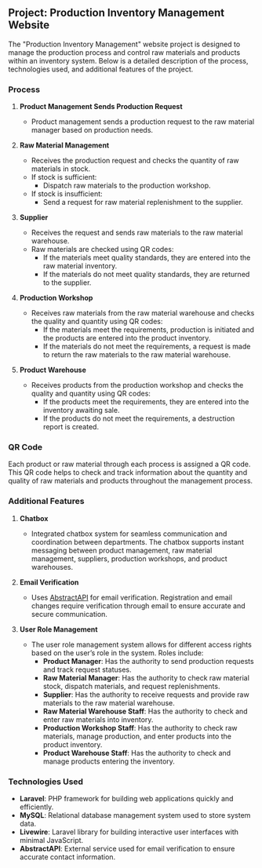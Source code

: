 ## Project: Production Inventory Management Website

The "Production Inventory Management" website project is designed to manage the production process and control raw materials and products within an inventory system. Below is a detailed description of the process, technologies used, and additional features of the project.

### Process

1. **Product Management Sends Production Request**
   - Product management sends a production request to the raw material manager based on production needs.

2. **Raw Material Management**
   - Receives the production request and checks the quantity of raw materials in stock.
   - If stock is sufficient:
     - Dispatch raw materials to the production workshop.
   - If stock is insufficient:
     - Send a request for raw material replenishment to the supplier.

3. **Supplier**
   - Receives the request and sends raw materials to the raw material warehouse.
   - Raw materials are checked using QR codes:
     - If the materials meet quality standards, they are entered into the raw material inventory.
     - If the materials do not meet quality standards, they are returned to the supplier.

4. **Production Workshop**
   - Receives raw materials from the raw material warehouse and checks the quality and quantity using QR codes:
     - If the materials meet the requirements, production is initiated and the products are entered into the product inventory.
     - If the materials do not meet the requirements, a request is made to return the raw materials to the raw material warehouse.

5. **Product Warehouse**
   - Receives products from the production workshop and checks the quality and quantity using QR codes:
     - If the products meet the requirements, they are entered into the inventory awaiting sale.
     - If the products do not meet the requirements, a destruction report is created.

### QR Code

Each product or raw material through each process is assigned a QR code. This QR code helps to check and track information about the quantity and quality of raw materials and products throughout the management process.

### Additional Features

1. **Chatbox**
   - Integrated chatbox system for seamless communication and coordination between departments. The chatbox supports instant messaging between product management, raw material management, suppliers, production workshops, and product warehouses.

2. **Email Verification**
   - Uses [AbstractAPI](https://www.abstractapi.com/) for email verification. Registration and email changes require verification through email to ensure accurate and secure communication.

3. **User Role Management**
   - The user role management system allows for different access rights based on the user’s role in the system. Roles include:
     - **Product Manager**: Has the authority to send production requests and track request statuses.
     - **Raw Material Manager**: Has the authority to check raw material stock, dispatch materials, and request replenishments.
     - **Supplier**: Has the authority to receive requests and provide raw materials to the raw material warehouse.
     - **Raw Material Warehouse Staff**: Has the authority to check and enter raw materials into inventory.
     - **Production Workshop Staff**: Has the authority to check raw materials, manage production, and enter products into the product inventory.
     - **Product Warehouse Staff**: Has the authority to check and manage products entering the inventory.

### Technologies Used

- **Laravel**: PHP framework for building web applications quickly and efficiently.
- **MySQL**: Relational database management system used to store system data.
- **Livewire**: Laravel library for building interactive user interfaces with minimal JavaScript.
- **AbstractAPI**: External service used for email verification to ensure accurate contact information.
